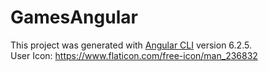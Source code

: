 # GamesAngular

This project was generated with [Angular CLI](https://github.com/angular/angular-cli) version 6.2.5. <br>
User Icon: https://www.flaticon.com/free-icon/man_236832